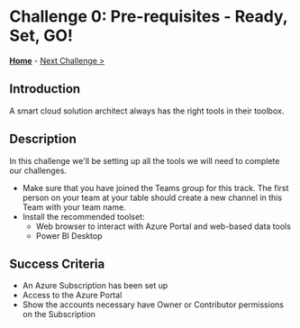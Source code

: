 # Challenge 0: Pre-requisites - Ready, Set, GO!

**[Home](../README.md)** - [Next Challenge >](./01-data-gathering.md)

## Introduction
A smart cloud solution architect always has the right tools in their toolbox.

## Description
In this challenge we'll be setting up all the tools we will need to complete our challenges.

- Make sure that you have joined the Teams group for this track. The first person on your team at your table should create a new channel in this Team with your team name.
- Install the recommended toolset:
    - Web browser to interact with Azure Portal and web-based data tools
    - Power BI Desktop

## Success Criteria
- An Azure Subscription has been set up
- Access to the Azure Portal
- Show the accounts necessary have Owner or Contributor permissions on the Subscription
